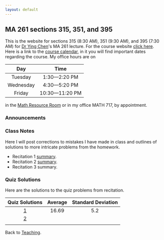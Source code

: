 ```yaml
---
layout: default
---
```


## [](#course) MA 261 sections 315, 351, and 395
This is the website for sections 315 (8:30 AM), 351 (9:30 AM), and 395 (7:30 AM)
for [Dr Ying Chen](https://www.math.purdue.edu/~chen1447/)'s MA 261 lecture. For
the course website [click here](https://www.math.purdue.edu/MA261). Here is a
link to the [course
calendar](https://www.math.purdue.edu/~chenjk/261-F18-calendar.html), in it you
will find important dates regarding the course. My office hours are on

| Day       | Time           |
| :-------: | :------------: |
| Tuesday   | 1:30—2:20 PM   |
| Wednesday | 4:30—5:20 PM   |
| Friday    | 10:30—11:20 PM |

in the [Math Resource
Room](https://www.math.purdue.edu/academic/courses/helproom) or in my office
MATH 717, by appointment.

### [](#announce) Announcements

### [](#notes) Class Notes
Here I will post corrections to mistakes I have made in class and outlines of
solutions to more intricate problems from the homework.

* Recitation 1 [summary](rec-1.html).
* Recitation 2 [summary](rec-2.html).
* Recitation 3 summary.

### [](#sols) Quiz Solutions
Here are the solutions to the quiz problems from recitation.

| Quiz Solutions                | Average    | Standard Deviation    |
| :---------------------------: | :--------: | :-------------------: |
| [1](quizzes/MA261_Quiz_1.pdf) | 16.69      | 5.2                   |
| [2](quizzes/MA261_Quiz_2.pdf) |            |                       |
|                               |            |                       |

Back to [Teaching](../#-teaching).
